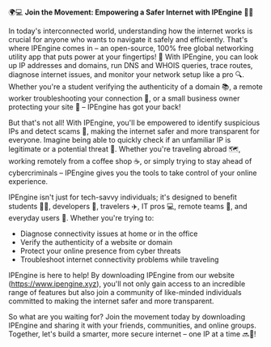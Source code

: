 🌍💻 **Join the Movement: Empowering a Safer Internet with IPEngine** 📡💥

In today's interconnected world, understanding how the internet works is crucial for anyone who wants to navigate it safely and efficiently. That's where IPEngine comes in – an open-source, 100% free global networking utility app that puts power at your fingertips! 💪 With IPEngine, you can look up IP addresses and domains, run DNS and WHOIS queries, trace routes, diagnose internet issues, and monitor your network setup like a pro 🔍. Whether you're a student verifying the authenticity of a domain 📚, a remote worker troubleshooting your connection 🏢, or a small business owner protecting your site 💼 – IPEngine has got your back!

But that's not all! With IPEngine, you'll be empowered to identify suspicious IPs and detect scams 🚨, making the internet safer and more transparent for everyone. Imagine being able to quickly check if an unfamiliar IP is legitimate or a potential threat 👀. Whether you're traveling abroad 🗺️, working remotely from a coffee shop ☕️, or simply trying to stay ahead of cybercriminals – IPEngine gives you the tools to take control of your online experience.

IPEngine isn't just for tech-savvy individuals; it's designed to benefit students 👨‍🎓, developers 🚀, travelers ✈️, IT pros 💻, remote teams 🏢, and everyday users 🤖. Whether you're trying to:

* Diagnose connectivity issues at home or in the office
* Verify the authenticity of a website or domain
* Protect your online presence from cyber threats
* Troubleshoot internet connectivity problems while traveling

IPEngine is here to help! By downloading IPEngine from our website (https://www.ipengine.xyz), you'll not only gain access to an incredible range of features but also join a community of like-minded individuals committed to making the internet safer and more transparent.

So what are you waiting for? Join the movement today by downloading IPEngine and sharing it with your friends, communities, and online groups. Together, let's build a smarter, more secure internet – one IP at a time 🔜💪!